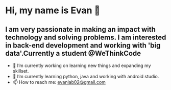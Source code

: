 # Hi, my name is Evan 👋
## I am very passionate in making an impact with technology and solving problems. I am interested in back-end development and working with 'big data'.Currently a student @WeThinkCode

- 🔭 I’m currently working on learning new things and expanding my skillset.
- 🌱 I’m currently learning python, java and working with android studio.
- 📫 How to reach me: evanlab02@gmail.com 

<!--
**Evanlab02/Evanlab02** is a ✨ _special_ ✨ repository because its `README.md` (this file) appears on your GitHub profile.

Here are some ideas to get you started:



- 👯 I’m looking to collaborate on ...
- 🤔 I’m looking for help with ...
- 💬 Ask me about 
- 😄 Pronouns: ...
- ⚡ Fun fact: ...
-->

